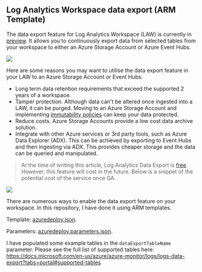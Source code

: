 ## Log Analytics Workspace data export (ARM Template)

The data export feature for Log Analytics Workspace (LAW) is currently in [preview](https://docs.microsoft.com/en-gb/azure/azure-monitor/logs/logs-data-export?tabs=portal). It allows you to continuously export data from selected tables from your workspace to either an Azure Storage Account or Azure Event Hubs.

![](https://cloudwize.com/wp-content/uploads/2022/02/data-export-overview-1024x324.png)

Here are some reasons you may want to utilise the data export feature in your LAW to an Azure Storage Account or Event Hubs.

-   Long term data retention requirements that exceed the supported 2 years of a workspace.
-   Tamper protection. Although data can't be altered once ingested into a LAW, it can be purged. Moving to an Azure Storage Account and implementing [immutability policies](https://docs.microsoft.com/en-us/azure/storage/blobs/immutable-policy-configure-version-scope) can keep your data protected.
-   Reduce costs. Azure Storage Accounts provide a low cost data archive solution.
-   Integrate with other Azure services or 3rd party tools, such as Azure Data Explorer (ADX). This can be achieved by exporting to Event Hubs and then ingesting via ADX. This provides cheaper storage and the data can be queried and manipulated.

> At the time of writing this article, Log Analytics Data Export is [free](https://azure.microsoft.com/en-gb/pricing/details/monitor/). However, this feature will cost in the future. Below is a snippet of the potential cost of the service once GA.

![](https://cloudwize.com/wp-content/uploads/2022/02/law-data-export-billing-1.png)

There are numerous ways to enable the data export feature on your workspace. In this repository, I have done it using ARM templates. 

Template: [azuredeploy.json](https://github.com/matt-hyde/ARM-Templates/blob/main/log-analytics-workspace-data-export/azuredeploy.json). 

Parameters: [azuredeploy.parameters.json](https://github.com/matt-hyde/ARM-Templates/blob/main/log-analytics-workspace-data-export/azuredeploy.parameters.json). 

I have populated some example tables in the `dataExportTableName` parameter. Please see the full list of supported tables here: https://docs.microsoft.com/en-us/azure/azure-monitor/logs/logs-data-export?tabs=portal#supported-tables